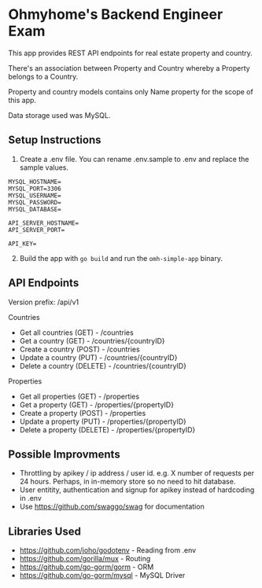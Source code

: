 # Ohmyhome's Backend Engineer Exam

This app provides REST API endpoints for real estate property and country.

There's an association between Property and Country whereby a Property belongs to a Country.

Property and country models contains only Name property for the scope of this app.

Data storage used was MySQL.

## Setup Instructions

1. Create a .env file. You can rename .env.sample to .env and replace the sample values.

```
MYSQL_HOSTNAME=
MYSQL_PORT=3306
MYSQL_USERNAME=
MYSQL_PASSWORD=
MYSQL_DATABASE=

API_SERVER_HOSTNAME=
API_SERVER_PORT=

API_KEY=
```

2. Build the app with ```go build``` and run the ```omh-simple-app``` binary.

## API Endpoints

Version prefix: /api/v1

Countries

* Get all countries (GET) - /countries
* Get a country (GET) - /countries/{countryID}
* Create a country (POST) - /countries
* Update a country (PUT) - /countries/{countryID}
* Delete a country (DELETE) - /countries/{countryID}

Properties

* Get all properties (GET) - /properties
* Get a property (GET) - /properties/{propertyID}
* Create a property (POST) - /properties
* Update a property (PUT) - /properties/{propertyID}
* Delete a property (DELETE) - /properties/{propertyID}

## Possible Improvments

* Throttling by apikey / ip address / user id. e.g. X number of requests per 24 hours. Perhaps, in in-memory store so no need to hit database.
* User entitity, authentication and signup for apikey instead of hardcoding in .env
* Use https://github.com/swaggo/swag for documentation

## Libraries Used

* https://github.com/joho/godotenv - Reading from .env
* https://github.com/gorilla/mux - Routing
* https://github.com/go-gorm/gorm - ORM
* https://github.com/go-gorm/mysql - MySQL Driver
